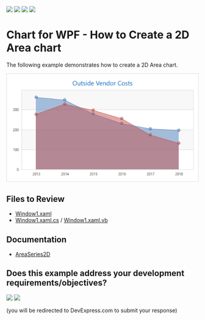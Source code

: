 <!-- default badges list -->
![](https://img.shields.io/endpoint?url=https://codecentral.devexpress.com/api/v1/VersionRange/128568952/22.2.2%2B)
[![](https://img.shields.io/badge/Open_in_DevExpress_Support_Center-FF7200?style=flat-square&logo=DevExpress&logoColor=white)](https://supportcenter.devexpress.com/ticket/details/E1633)
[![](https://img.shields.io/badge/📖_How_to_use_DevExpress_Examples-e9f6fc?style=flat-square)](https://docs.devexpress.com/GeneralInformation/403183)
[![](https://img.shields.io/badge/💬_Leave_Feedback-feecdd?style=flat-square)](#does-this-example-address-your-development-requirementsobjectives)
<!-- default badges end -->
# Chart for WPF - How to Create a 2D Area chart

The following example demonstrates how to create a 2D Area chart.

![Chart](./images/Chart.png)

## Files to Review

* [Window1.xaml](./CS/Window1.xaml) 
* [Window1.xaml.cs](./CS/Window1.xaml.cs) / [Window1.xaml.vb](./VB/Window1.xaml.vb)

## Documentation

* [AreaSeries2D](https://docs.devexpress.com/WPF/DevExpress.Xpf.Charts.AreaSeries2D)


<!-- feedback -->
## Does this example address your development requirements/objectives?

[<img src="https://www.devexpress.com/support/examples/i/yes-button.svg"/>](https://www.devexpress.com/support/examples/survey.xml?utm_source=github&utm_campaign=wpf-chart-create-a-2d-area-chart&~~~was_helpful=yes) [<img src="https://www.devexpress.com/support/examples/i/no-button.svg"/>](https://www.devexpress.com/support/examples/survey.xml?utm_source=github&utm_campaign=wpf-chart-create-a-2d-area-chart&~~~was_helpful=no)

(you will be redirected to DevExpress.com to submit your response)
<!-- feedback end -->
